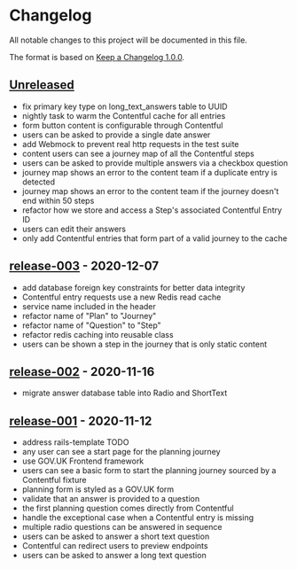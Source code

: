 # Changelog

All notable changes to this project will be documented in this file.

The format is based on [Keep a Changelog 1.0.0].

## [Unreleased]

- fix primary key type on long_text_answers table to UUID
- nightly task to warm the Contentful cache for all entries
- form button content is configurable through Contentful
- users can be asked to provide a single date answer
- add Webmock to prevent real http requests in the test suite
- content users can see a journey map of all the Contentful steps
- users can be asked to provide multiple answers via a checkbox question
- journey map shows an error to the content team if a duplicate entry is detected
- journey map shows an error to the content team if the journey doesn't end within 50 steps
- refactor how we store and access a Step's associated Contentful Entry ID
- users can edit their answers
- only add Contentful entries that form part of a valid journey to the cache

## [release-003] - 2020-12-07

- add database foreign key constraints for better data integrity
- Contentful entry requests use a new Redis read cache
- service name included in the header
- refactor name of "Plan" to "Journey"
- refactor name of "Question" to "Step"
- refactor redis caching into reusable class
- users can be shown a step in the journey that is only static content

## [release-002] - 2020-11-16

- migrate answer database table into Radio and ShortText

## [release-001] - 2020-11-12

- address rails-template TODO
- any user can see a start page for the planning journey
- use GOV.UK Frontend framework
- users can see a basic form to start the planning journey sourced by a
Contentful fixture
- planning form is styled as a GOV.UK form
- validate that an answer is provided to a question
- the first planning question comes directly from Contentful
- handle the exceptional case when a Contentful entry is missing
- multiple radio questions can be answered in sequence
- users can be asked to answer a short text question
- Contentful can redirect users to preview endpoints
- users can be asked to answer a long text question

[unreleased]: https://github.com/DFE-Digital/buy-for-your-school/compare/release-003...HEAD
[release-003]: https://github.com/DFE-Digital/buy-for-your-school/compare/release-002...release-003
[release-002]: https://github.com/DFE-Digital/buy-for-your-school/compare/release-001...release-002
[release-001]: https://github.com/DFE-Digital/buy-for-your-school/compare/release-000...release-001

[keep a changelog 1.0.0]: https://keepachangelog.com/en/1.0.0/
